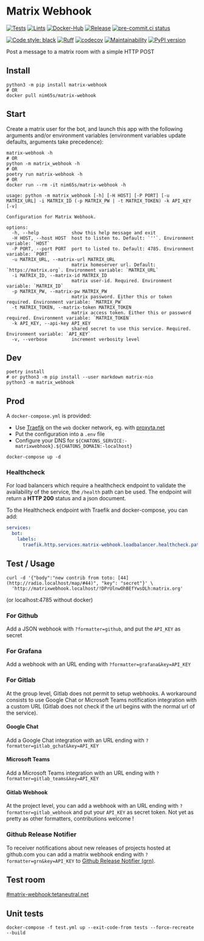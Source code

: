 # Matrix Webhook

[![Tests](https://github.com/nim65s/matrix-webhook/actions/workflows/test.yml/badge.svg)](https://github.com/nim65s/matrix-webhook/actions/workflows/test.yml)
[![Lints](https://github.com/nim65s/matrix-webhook/actions/workflows/lint.yml/badge.svg)](https://github.com/nim65s/matrix-webhook/actions/workflows/lint.yml)
[![Docker-Hub](https://github.com/nim65s/matrix-webhook/actions/workflows/docker-hub.yml/badge.svg)](https://hub.docker.com/r/nim65s/matrix-webhook)
[![Release](https://github.com/nim65s/matrix-webhook/actions/workflows/release.yml/badge.svg)](https://pypi.org/project/matrix-webhook/)
[![pre-commit.ci status](https://results.pre-commit.ci/badge/github/nim65s/matrix-webhook/master.svg)](https://results.pre-commit.ci/latest/github/nim65s/matrix-webhook/main)

[![Code style: black](https://img.shields.io/badge/code%20style-black-000000.svg)](https://github.com/psf/black)
[![Ruff](https://img.shields.io/endpoint?url=https://raw.githubusercontent.com/charliermarsh/ruff/main/assets/badge/v1.json)](https://github.com/charliermarsh/ruff)
[![codecov](https://codecov.io/gh/nim65s/matrix-webhook/branch/master/graph/badge.svg?token=BLGISGCYKG)](https://codecov.io/gh/nim65s/matrix-webhook)
[![Maintainability](https://api.codeclimate.com/v1/badges/a0783da8c0461fe95eaf/maintainability)](https://codeclimate.com/github/nim65s/matrix-webhook/maintainability)
[![PyPI version](https://badge.fury.io/py/matrix-webhook.svg)](https://badge.fury.io/py/matrix-webhook)

Post a message to a matrix room with a simple HTTP POST

## Install

```
python3 -m pip install matrix-webhook
# OR
docker pull nim65s/matrix-webhook
```

## Start

Create a matrix user for the bot, and launch this app with the following arguments and/or environment variables
(environment variables update defaults, arguments take precedence):

```
matrix-webhook -h
# OR
python -m matrix_webhook -h
# OR
poetry run matrix-webhook -h
# OR
docker run --rm -it nim65s/matrix-webhook -h
```

```
usage: python -m matrix_webhook [-h] [-H HOST] [-P PORT] [-u MATRIX_URL] -i MATRIX_ID (-p MATRIX_PW | -t MATRIX_TOKEN) -k API_KEY [-v]

Configuration for Matrix Webhook.

options:
  -h, --help            show this help message and exit
  -H HOST, --host HOST  host to listen to. Default: `''`. Environment variable: `HOST`
  -P PORT, --port PORT  port to listed to. Default: 4785. Environment variable: `PORT`
  -u MATRIX_URL, --matrix-url MATRIX_URL
                        matrix homeserver url. Default: `https://matrix.org`. Environment variable: `MATRIX_URL`
  -i MATRIX_ID, --matrix-id MATRIX_ID
                        matrix user-id. Required. Environment variable: `MATRIX_ID`
  -p MATRIX_PW, --matrix-pw MATRIX_PW
                        matrix password. Either this or token required. Environment variable: `MATRIX_PW`
  -t MATRIX_TOKEN, --matrix-token MATRIX_TOKEN
                        matrix access token. Either this or password required. Environment variable: `MATRIX_TOKEN`
  -k API_KEY, --api-key API_KEY
                        shared secret to use this service. Required. Environment variable: `API_KEY`
  -v, --verbose         increment verbosity level
```

## Dev

```
poetry install
# or python3 -m pip install --user markdown matrix-nio
python3 -m matrix_webhook
```

## Prod

A `docker-compose.yml` is provided:

- Use [Traefik](https://traefik.io/) on the `web` docker network, eg. with
  [proxyta.net](https://framagit.org/oxyta.net/proxyta.net)
- Put the configuration into a `.env` file
- Configure your DNS for `${CHATONS_SERVICE:-matrixwebhook}.${CHATONS_DOMAIN:-localhost}`

```
docker-compose up -d
```

### Healthcheck

For load balancers which require a healthcheck endpoint to validate the availability of the service, the `/health` path can be used.
The endpoint will return a **HTTP 200** status and a json document.

To the Healthcheck endpoint with Traefik and docker-compose, you can add:

```yaml
services:
  bot:
    labels:
      traefik.http.services.matrix-webhook.loadbalancer.healthcheck.path: /health
```

## Test / Usage

```
curl -d '{"body":"new contrib from toto: [44](http://radio.localhost/map/#44)", "key": "secret"}' \
  'http://matrixwebhook.localhost/!DPrUlnwOhBEfYwsDLh:matrix.org'
```

(or localhost:4785 without docker)

### For Github

Add a JSON webhook with `?formatter=github`, and put the `API_KEY` as secret

### For Grafana

Add a webhook with an URL ending with `?formatter=grafana&key=API_KEY`

### For Gitlab

At the group level, Gitlab does not permit to setup webhooks. A workaround consists to use Google
Chat or Microsoft Teams notification integration with a custom URL (Gitlab does not check if the url begins with the normal url of the service).

#### Google Chat

Add a Google Chat integration with an URL ending with `?formatter=gitlab_gchat&key=API_KEY`

#### Microsoft Teams

Add a Microsoft Teams integration with an URL ending with `?formatter=gitlab_teams&key=API_KEY`

#### Gitlab Webhook

At the project level, you can add a webhook with an URL ending with `?formatter=gitlab_webhook` and put your `API_KEY`
as secret token. Not yet as pretty as other formatters, contributions welcome !

### Github Release Notifier

To receiver notifications about new releases of projects hosted at github.com you can add a matrix webhook ending with `?formatter=grn&key=API_KEY` to [Github Release Notifier (grn)](https://github.com/femtopixel/github-release-notifier).

## Test room

[#matrix-webhook:tetaneutral.net](https://matrix.to/#/!DPrUlnwOhBEfYwsDLh:matrix.org)

## Unit tests

```
docker-compose -f test.yml up --exit-code-from tests --force-recreate --build
```
